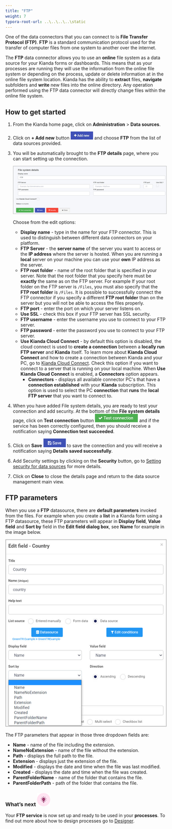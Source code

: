 ```yaml
---
title: "FTP"
weight: 7
typora-root-url: ..\..\..\..\static
---
```




One of the data connectors that you can connect to is **File Transfer Protocol (FTP)**. **FTP** is a standard communication protocol used for the transfer of computer files from one system to another over the internet.

The **FTP** data connector allows you to use an **online** file system as a data source for your Kianda forms or dashboards. This means that as your processes are running they will use the information from the online file system or depending on the process, update or delete information at in the online file system location. Kianda has the ability to **extract** files, **navigate** subfolders and **write** new files into the online directory. Any operation performed using the FTP data connector will directly change files within the online file system.

## How to get started

1. From the Kianda home page, click on **Administration** > **Data sources**.

2. Click on **+ Add new** button ![Add new data connector button](/images/addnew.png) and choose **FTP** from the list of data sources provided.

3. You will be automatically brought to the **FTP details** page, where you can start setting up the connection. 

   ![File system detail page](/images/ftp-details.jpg)

   Choose from the edit options:

   - **Display name** - type in the name for your FTP connector. This is used to distinguish between different data connectors on your platform.
   - **FTP Server** - the **server name** of the server you want to access or the **IP address** where the server is hosted. When you are running a **local** server on your machine you can use your **own** IP address as the server.
   - **FTP root folder** - name of the root folder that is specified in your server. Note that the root folder that you specify here must be **exactly** the same as on the FTP server. For example If your root folder on the FTP server is `/Files`, you must also specify that the **FTP root folder** is `/Files`. It is possible to successfully connect the FTP connector if you specify a different **FTP root folder** than on the server but you will not be able to access the files properly.
   - **FTP port** - enter the port on which your server listens on. 
   - **Use SSL** - check this box if your FTP server has SSL security.
   - **FTP username** - enter the username you use to connect to your FTP server.
   - **FTP password** - enter the password you use to connect to your FTP server.
   - **Use Kianda Cloud Connect** - by default this option is disabled, the cloud connect is used to **create a connection** between a **locally run FTP server** and **Kianda** itself. To learn more about **Kianda Cloud Connect** and how to create a connection between Kianda and your PC, go to [Kianda Cloud Connect](/docs/platform/connectors/kianda-cloud-connect/). Check this option if you want to connect to a server that is running on your local machine. When **Use Kianda Cloud Connect** is enabled, a **Connectors** option appears.
     - **Connectors** - displays all available connector PC's that have a **connection established** with your **Kianda** subscription. This option is used to select the PC **connection** that **runs** the **local FTP server** that you want to connect to.

4. When you have added File system details, you are ready to test your connection and add security. At the bottom of the **File system details** page, click on **Test connection** button ![Test connection for REST Service](/images/test-connection.jpg) and if the service has been correctly configured, then you should receive a notification saying **Connection test succeeded**.

5. Click on **Save** ![Save connection button](/images/save-connection.jpg) to save the connection and you will receive a notification saying **Details saved successfully**.

6. Add Security settings by clicking on the **Security** button, go to [Setting security for data sources](/docs/platform/connectors/#setting-security-for-data-sources) for more details.

7. Click on **Close** to close the details page and return to the data source management main view.



## FTP parameters

When you use a **FTP** datasource, there are **default parameters** invoked from the files. For example when you create a **list** in a Kianda form using a FTP datasource, these FTP parameters will appear in **Display field**, **Value field** and **Sort by** field in the **Edit field dialog box**, see **Name** for example in the image below.

![File system parameters](/images/file-system-parameters.jpg)

The FTP parameters that appear in those three dropdown fields are:

- **Name** - name of the file including the extension.
- **NameNoExtension** - name of the file without the extension.
- **Path** - displays the full path to the file.
- **Extension** - displays just the extension of the file.
- **Modified** - displays the date and time when the file was last modified.
- **Created** - displays the date and time when the file was created.
- **ParentFolderName** - name of the folder that contains the file.
- **ParentFolderPath** - path of the folder that contains the file.

### What’s next ![Idea icon](/images/18.png)

Your **FTP service** is now set up and ready to be used in your **processes**. To find out more about how to design processes go to [Designer](/docs/platform/application-designer/designer/).
